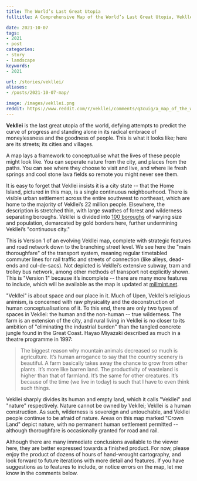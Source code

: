 ```yaml
---
title: The World’s Last Great Utopia
fulltitle: A Comprehensive Map of the World’s Last Great Utopia, Vekllei

date: 2021-10-07
tags:
- 2021
- post
categories:
- story
- landscape
keywords:
- 2021

url: /stories/vekllei/
aliases:
- /posts/2021-10-07-map/

image: /images/vekllei.png
reddit: https://www.reddit.com/r/vekllei/comments/q3cuig/a_map_of_the_worlds_last_great_utopia_vekllei/
---
```


**Vekllei** is the last great utopia of the world, defying attempts to predict the curve of progress and standing alone in its radical embrace of moneylessness and the goodness of people. This is what it looks like; here are its streets; its cities and villages.

A map lays a framework to conceptualise what the lives of these people might look like. You can seperate nature from the city, and places from the paths. You can see where they choose to visit and live, and where lie fresh springs and cool stone lava fields so remote you might never see them.

It is easy to forget that Vekllei insists it is a city state -- that the Home Island, pictured in this map, is a single continuous neighbourhood. There is visible urban settlement across the entire southwest to northeast, which are home to the majority of Vekllei’s 22 million people. Elsewhere, the description is stretched thin, with large swathes of forest and wilderness separating boroughs. Vekllei is divided into [100 boroughs](/factbook/landscape/boroughs/) of varying size and population, demarcated by gold borders here, further undermining Vekllei’s "continuous city."

This is Version 1 of an evolving Vekllei map, complete with strategic features and road network down to the branching street level. We see here the "main thoroughfare" of the transport system, meaning regular timetabled commuter lines for rail traffic and streets of connection (like alleys, dead-ends and cul-de-sacs). Not depicted is Vekllei’s extensive subway, tram and trolley bus network, among other methods of transport not explicitly shown. This is "Version 1" because it’s incomplete -- there are many more features to include, which will be available as the map is updated at [millmint.net](https://millmint.net).

"Vekllei" is about space and our place in it. Much of Upen, Vekllei’s religious animism, is concerned with raw physicality and the deconstruction of human conceptualisations of it. To this end, there are only two types of spaces in Vekllei: the human and the non-human -- true wilderness. The farm is an extension of the city, and rural living in Vekllei is no closer to its ambition of "eliminating the industrial burden" than the tangled concrete jungle found in the Great Coast. Hayao Miyazaki described as much in a theatre programme in 1997:

> The biggest reason why mountain animals decreased so much is agriculture. It’s human arrogance to say that the country scenery is beautiful. A farm basically takes away the chance to grow from other plants. It’s more like barren land. The productivity of wasteland is higher than that of farmland. It’s the same for other creatures. It’s because of the time (we live in today) is such that I have to even think such things.

Vekllei sharply divides its human and empty land, which it calls "Vekllei" and "nature" respectively. Nature cannot be owned by Vekllei; Vekllei is a human construction. As such, wilderness is sovereign and untouchable, and Vekllei people continue to be afraid of nature. Areas on this map marked "Crown Land" depict nature, with no permanent human settlement permitted  -- although thoroughfare is occasionally granted for road and rail.

Although there are many immediate conclusions available to the viewer here, they are better expressed towards a finished product. For now, please enjoy the product of dozens of hours of hand-wrought cartography, and look forward to future iterations with more detail and features. If you have suggestions as to features to include, or notice errors on the map, let me know in the comments below.